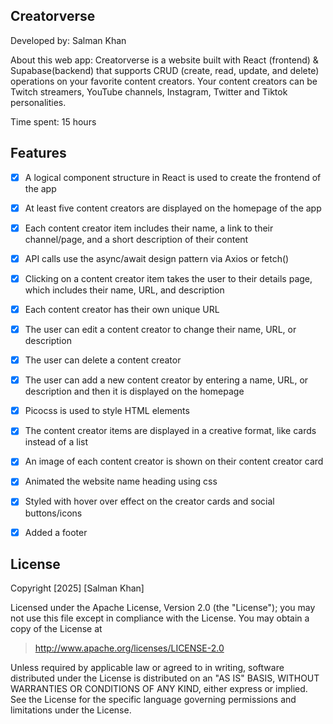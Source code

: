 ## Creatorverse
Developed by: Salman Khan

About this web app: Creatorverse is a website built with React (frontend) & Supabase(backend) that supports CRUD (create, read, update, and delete) operations on your favorite content creators. Your content creators can be Twitch streamers, YouTube channels, Instagram, Twitter and Tiktok personalities.

Time spent: 15 hours

## Features


 - [x] A logical component structure in React is used to create the frontend of the app
 
 - [x] At least five content creators are displayed on the homepage of the app
 
 - [x] Each content creator item includes their name, a link to their channel/page, and a short description of their content
 
 - [x] API calls use the async/await design pattern via Axios or fetch()
 
 - [x] Clicking on a content creator item takes the user to their details page, which includes their name, URL, and description
 
 - [x] Each content creator has their own unique URL
 
 - [x] The user can edit a content creator to change their name, URL, or description
 
 - [x] The user can delete a content creator
 
 - [x] The user can add a new content creator by entering a name, URL, or description and then it is displayed on the homepage

 - [x] Picocss is used to style HTML elements
      
 - [x] The content creator items are displayed in a creative format, like cards instead of a list
      
 - [x] An image of each content creator is shown on their content creator card
      
 - [x] Animated the website name heading using css
       
 - [x] Styled with hover over effect on the creator cards and social buttons/icons
       
 - [x] Added a footer
 
 ## License

Copyright [2025] [Salman Khan]

Licensed under the Apache License, Version 2.0 (the "License"); you may not use this file except in compliance with the License. You may obtain a copy of the License at

> http://www.apache.org/licenses/LICENSE-2.0

Unless required by applicable law or agreed to in writing, software distributed under the License is distributed on an "AS IS" BASIS, WITHOUT WARRANTIES OR CONDITIONS OF ANY KIND, either express or implied. See the License for the specific language governing permissions and limitations under the License.

